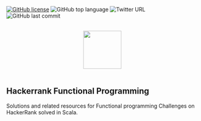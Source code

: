 [![GitHub license](https://img.shields.io/github/license/Thomas-George-T/Hackerrank-Functional-Programming-Scala)](https://github.com/Thomas-George-T/Hackerrank-Functional-Programming-Scala/blob/master/LICENSE.md)
![GitHub top language](https://img.shields.io/github/languages/top/Thomas-George-T/Hackerrank-Functional-Programming-Scala?style=plastic)
![Twitter URL](https://img.shields.io/twitter/url?style=social&url=https%3A%2F%2Ftwitter.com%2FThomas_George_T)
![GitHub last commit](https://img.shields.io/github/last-commit/Thomas-George-T/Hackerrank-Functional-Programming-Scala?style=plastic)

<p align="center">  
	<br>
	<a href="https://www.hackerrank.com/Thomas_George_T">
        <img height=100 src="https://d3keuzeb2crhkn.cloudfront.net/hackerrank/assets/styleguide/logo_wordmark-f5c5eb61ab0a154c3ed9eda24d0b9e31.svg"> 
    	</a>
	<br>
	<br>
</p>

## Hackerrank Functional Programming
Solutions and related resources for Functional programming Challenges on HackerRank solved in Scala.
